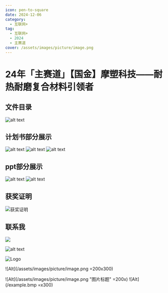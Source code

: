 ```yaml
---
icon: pen-to-square
date: 2024-12-06
category:
  - 互联网+
tag:
  - 互联网+
  - 2024
  - 主赛道
cover: /assets/images/picture/image.png
---
```


# 24年「主赛道」【国金】摩塑科技——耐热耐磨复合材料引领者

## 文件目录
![alt text](/assets/images/image-6.png)

## 计划书部分展示
![alt text](/assets/images/picture/image-5.png)
![alt text](/assets/images/picture/image-4.png)
![alt text](/assets/images/picture/image-3.png)

## ppt部分展示
![alt text](/assets/images/picture/image-2.png)
![alt text](/assets/images/picture/image-1.png)
## 获奖证明
![获奖证明](/assets/images/picture/image.png)

## 联系我
<img src="/assets/images/qrCode.png"/>

[联系我]: /assets/images/picture/image.png "Optional title attribute"
![alt text](/src/.vuepress/public/assets/images/qrCode.png)

![Logo](/logo.png)

![Alt](/assets/images/picture/image.png =200x300)

![Alt](/assets/images/picture/image.png "图片标题" =200x)
![Alt](/example.bmp =x300)